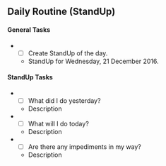 ## Daily Routine (StandUp)

#### General Tasks
* - [ ] Create StandUp of the day.
  - StandUp for Wednesday, 21 December 2016.

#### StandUp Tasks
* - [ ] What did I do yesterday?
  - Description
* - [ ] What will I do today?
  - Description
* - [ ] Are there any impediments in my way?
  - Description
